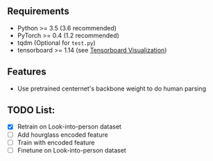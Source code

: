 ## Requirements
* Python >= 3.5 (3.6 recommended)
* PyTorch >= 0.4 (1.2 recommended)
* tqdm (Optional for `test.py`)
* tensorboard >= 1.14 (see [Tensorboard Visualization](#tensorboard-visualization))

## Features
* Use pretrained centernet's backbone weight to do human parsing

## TODO List:
- [x] Retrain on Look-into-person dataset
- [ ] Add hourglass encoded feature
- [ ] Train with encoded feature
- [ ] Finetune on Look-into-person dataset